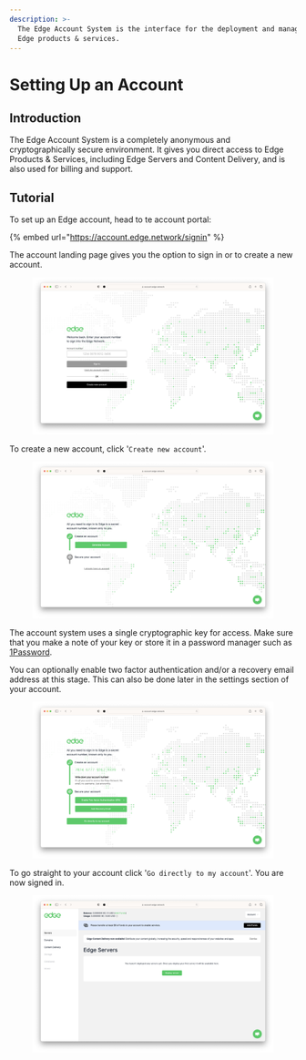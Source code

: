 ```yaml
---
description: >-
  The Edge Account System is the interface for the deployment and management of
  Edge products & services.
---
```


# Setting Up an Account

## Introduction

The Edge Account System is a completely anonymous and cryptographically secure environment. It gives you direct access to Edge Products & Services, including Edge Servers and Content Delivery, and is also used for billing and support.

## Tutorial

To set up an Edge account, head to te account portal:

{% embed url="https://account.edge.network/signin" %}

The account landing page gives you the option to sign in or to create a new account.

<figure><img src="../.gitbook/assets/Screenshot 2023-02-27 at 14.40.51.png" alt=""><figcaption></figcaption></figure>

To create a new account, click '`Create new account`'.

<figure><img src="../.gitbook/assets/Screenshot 2023-02-27 at 14.40.57.png" alt=""><figcaption></figcaption></figure>

The account system uses a single cryptographic key for access. Make sure that you make a note of your key or store it in a password manager such as [1Password](https://1password.com).

You can optionally enable two factor authentication and/or a recovery email address at this stage. This can also be done later in the settings section of your account.

<figure><img src="../.gitbook/assets/Screenshot 2023-02-27 at 14.41.18.png" alt=""><figcaption></figcaption></figure>

To go straight to your account click '`Go directly to my account`'. You are now signed in.

<figure><img src="../.gitbook/assets/Screenshot 2023-02-27 at 14.41.29.png" alt=""><figcaption></figcaption></figure>
